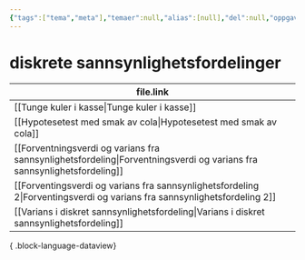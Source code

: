 ```yaml
---
{"tags":["tema","meta"],"temaer":null,"alias":[null],"del":null,"oppgave":null,"fag":null,"eksamen":null,"dg-publish":true,"title":"diskrete sannsynlighetsfordelinger","date":"2023-06-01","modified":"2023-06-01","permalink":"/temaer/diskrete-sannsynlighetsfordelinger/","dgPassFrontmatter":true}
---
```



# diskrete sannsynlighetsfordelinger
| file.link                                                                                                                   |
| --------------------------------------------------------------------------------------------------------------------------- |
| [[Tunge kuler i kasse\|Tunge kuler i kasse]]                                                                             |
| [[Hypotesetest med smak av cola\|Hypotesetest med smak av cola]]                                                         |
| [[Forventningsverdi og varians fra sannsynlighetsfordeling\|Forventningsverdi og varians fra sannsynlighetsfordeling]]   |
| [[Forventingsverdi og varians fra sannsynlighetsfordeling 2\|Forventingsverdi og varians fra sannsynlighetsfordeling 2]] |
| [[Varians i diskret sannsynlighetsfordeling\|Varians i diskret sannsynlighetsfordeling]]                                 |

{ .block-language-dataview}
